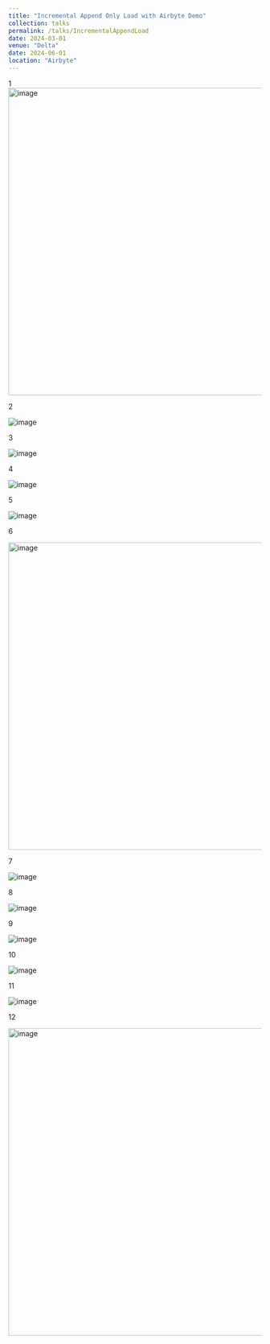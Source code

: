 ```yaml
---
title: "Incremental Append Only Load with Airbyte Demo"
collection: talks
permalink: /talks/IncrementalAppendLoad
date: 2024-03-01
venue: "Delta"
date: 2024-06-01
location: "Airbyte"
---
```

1
<img width="612" alt="image" src="https://github.com/user-attachments/assets/27c6bd56-51c4-4b7b-b761-465cce524e78">

2

![image](https://github.com/user-attachments/assets/2b253edd-bfd8-4102-b903-14a7bd41979f)

3

![image](https://github.com/user-attachments/assets/2a823214-dfb4-441a-9f1c-d5c1b0079c46)

4

![image](https://github.com/user-attachments/assets/80e31dd6-a9c6-4198-ab59-169c3a84c0fd)

5

![image](https://github.com/user-attachments/assets/ca5adf20-f8e4-4c24-8d1e-c048ad1d9349)

6

<img width="612" alt="image" src="https://github.com/user-attachments/assets/c4e284b5-bd61-4ba3-8149-fd6ea7ec641f">

7

![image](https://github.com/user-attachments/assets/68f3d240-222a-4bdc-a7de-aa54654b889b)

8

![image](https://github.com/user-attachments/assets/f766f280-93ae-44a3-a0b3-3384c49fce49)

9

![image](https://github.com/user-attachments/assets/1667938e-f448-439d-9857-7f9add4406e3)

10

![image](https://github.com/user-attachments/assets/406e7a9b-df67-4601-8805-f13a538d09ac)

11

![image](https://github.com/user-attachments/assets/0b02d872-22e4-4dfa-a353-fe3b91a8e0b5)

12

<img width="612" alt="image" src="https://github.com/user-attachments/assets/c91feffc-f6f1-4e0a-9842-33e10abe7553">






